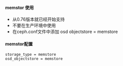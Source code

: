 #### memstor 使用

* 从0.76版本就已经开始支持
* 不要在生产环境中使用
* 在ceph.conf文件中添加 osd objectstore = memstore


#### memstor配置

    storage_type = memstore
    osd_objectstore = memstore

